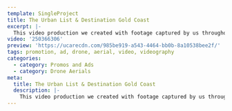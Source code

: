 ```yaml
---
template: SingleProject
title: The Urban List & Destination Gold Coast
excerpt: |-
  This video production we created with footage captured by us throughout the year plus with some additional shots supplied by The Urban List and Destination Gold Coast. What a beautiful and stunning display of what the Gold Coast has to offer from local cafes and restaurants to spectacular coastline and beaches. This video truly captures the beauty of the Gold Coast!
video: '250366306'
preview: 'https://ucarecdn.com/985be919-a543-4464-bb0b-8a10538bee2f/'
tags: promotion, ad, drone, aerial, video, videography
categories:
  - category: Promos and Ads
  - category: Drone Aerials
meta:
  title: The Urban List & Destination Gold Coast
  description: |-
    This video production we created with footage captured by us throughout the year plus with some additional shots supplied by The Urban List and Destination Gold Coast. What a beautiful and stunning display of what the Gold Coast has to offer from local cafes and restaurants to spectacular coastline and beaches. This video truly captures the beauty of the Gold Coast!
---
```


